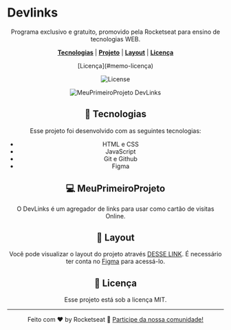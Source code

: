 # Devlinks

<div align="center">

Programa exclusivo e gratuito, promovido pela Rocketseat para ensino de tecnologias WEB.

<div align="center">

[**Tecnologias**](#-tecnologias)   |   [**Projeto**](#-meuprimeiroprojeto)   |   [**Layout**](#-layout)   |   [**Licença**](#memo-licença)

</div>
  [Licença](#memo-licença)
</p>

<!-- Badge centered visually, but Markdown doesn't support true centering -->

![License](https://img.shields.io/static/v1?label=license&message=MIT&color=49AA26&labelColor=000000)  

![MeuPrimeiroProjeto DevLinks](.github/preview.jpg)

## 🚀 Tecnologias

Esse projeto foi desenvolvido com as seguintes tecnologias:

- HTML e CSS
- JavaScript
- Git e Github
- Figma

## 💻 MeuPrimeiroProjeto

O DevLinks é um agregador de links para usar como cartão de visitas Online.

## 🔖 Layout

Você pode visualizar o layout do projeto através [DESSE LINK](https://www.figma.com/design/eGNTBmJGKDNrf9ton0K8Qa/DevLinks-%E2%80%A2-Projeto-Discover--Community-?node-id=1437-191&t=nm9isYht3eJt17mH-1). É necessário ter conta no [Figma](https://figma.com) para acessá-lo.

## :memo: Licença

Esse projeto está sob a licença MIT.

---

Feito com ♥ by Rocketseat :wave: [Participe da nossa comunidade!](https://discord.gg/rocketseat)
